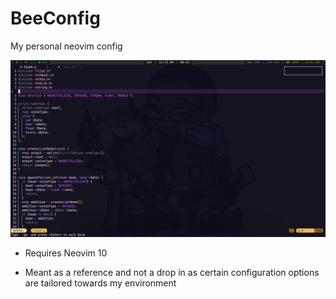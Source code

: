 # BeeConfig
My personal neovim config 

![Config Showcase](./assets/displaySS.png)

- Requires Neovim 10 

- Meant as a reference and not a drop in as certain configuration options are tailored towards my environment
